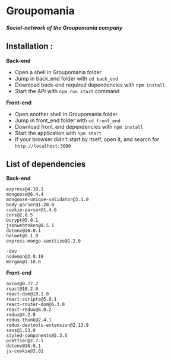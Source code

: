 # Groupomania
##### _Social-network of the Groupomania company_


## **Installation** :

**Back-end**
* Open a shell in Groupomania folder
* Jump in back_end folder with `cd back_end`
* Download back-end required dependencies with `npm install`
* Start the API with `npm run start` command

**Front-end**
* Open another shell in Groupomania folder 
* Jump in front_end folder with `cd front_end`
* Download front_end dependencies with `npm install`
* Start the application with `npm start`
* If your browser didn't start by itself, open it, and search for `http://localhost:3000`

## List of dependencies

**Back-end**
```
express@4.18.1
mongoose@6.4.4
mongoose-unique-validator@3.1.0
body-parser@1.20.0
cookie-parser@1.4.6
cors@2.8.5
bcrypt@5.0.1
jsonwebtoken@8.5.1
dotenv@16.0.1
helmet@5.1.0
express-mongo-sanitize@2.2.0

-dev
nodemon@2.0.19
morgan@1.10.0
```
**Front-end**
```
axios@0.27.2
react@18.2.0
react-dom@18.2.0
react-scripts@5.0.1
react-router-dom@6.3.0
react-redux@8.0.2
redux@4.2.0
redux-thunk@2.4.1
redux-devtools-extension@2.13.9
sass@1.53.0
styled-components@5.3.5
prettier@2.7.1
dotenv@16.0.1
js-cookie@3.01
```